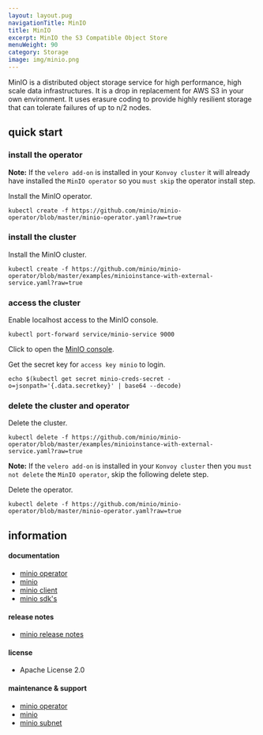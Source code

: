 ```yaml
---
layout: layout.pug
navigationTitle: MinIO
title: MinIO
excerpt: MinIO the S3 Compatible Object Store
menuWeight: 90
category: Storage
image: img/minio.png
---
```


MinIO is a distributed object storage service for high performance, high scale data infrastructures. It is a drop in replacement for AWS S3 in your own environment. It uses erasure coding to provide highly resilient storage that can tolerate failures of up to n/2 nodes.

## quick start

### install the operator

**Note:** If the `velero add-on` is installed in your `Konvoy cluster` it will already have installed the `MinIO operator` so you `must skip` the operator install step.

Install the MinIO operator.
```
kubectl create -f https://github.com/minio/minio-operator/blob/master/minio-operator.yaml?raw=true
```

### install the cluster

Install the MinIO cluster.
```
kubectl create -f https://github.com/minio/minio-operator/blob/master/examples/minioinstance-with-external-service.yaml?raw=true
```

### access the cluster

Enable localhost access to the MinIO console.
```
kubectl port-forward service/minio-service 9000
```

Click to open the [MinIO console](http://localhost:9000).

Get the secret key for `access key minio` to login.
```
echo $(kubectl get secret minio-creds-secret -o=jsonpath='{.data.secretkey}' | base64 --decode)
```

### delete the cluster and operator

Delete the cluster.
```
kubectl delete -f https://github.com/minio/minio-operator/blob/master/examples/minioinstance-with-external-service.yaml?raw=true
```

**Note:** If the `velero add-on` is installed in your `Konvoy cluster` then you `must not delete` the `MinIO operator`, skip the following delete step.

Delete the operator.
```
kubectl delete -f https://github.com/minio/minio-operator/blob/master/minio-operator.yaml?raw=true
```


## information

#### documentation

* [minio operator](https://github.com/minio/minio-operator/blob/master/README.md)
* [minio](https://docs.min.io/)
* [minio client](https://docs.min.io/docs/minio-client-quickstart-guide.html)
* [minio sdk's](https://docs.min.io/docs/python-client-quickstart-guide.html)

#### release notes

* [minio release notes](https://github.com/minio/minio/releases)

#### license

* Apache License 2.0

#### maintenance & support

* [minio operator](https://github.com/minio/minio-operator/issues)
* [minio](https://github.com/minio/minio/issues)
* [minio subnet](https://min.io/subscription)
